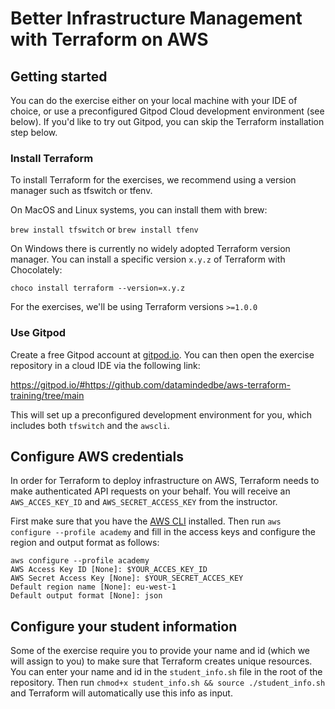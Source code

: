 # Better Infrastructure Management with Terraform on AWS 


## Getting started

You can do the exercise either on your local machine with your IDE of choice, or use a preconfigured Gitpod Cloud development environment (see below). If you'd like to
try out Gitpod, you can skip the Terraform installation step below. 

### Install Terraform 
To install Terraform for the exercises, we recommend using a version manager such as tfswitch or tfenv.

On MacOS and Linux systems, you can install them with brew:

`brew install tfswitch` or `brew install tfenv`

On Windows there is currently no widely adopted Terraform version manager. You can install a specific version `x.y.z` of Terraform with Chocolately:

`choco install terraform --version=x.y.z`

For the exercises, we'll be using Terraform versions `>=1.0.0`

### Use Gitpod 

Create a free Gitpod account at [gitpod.io](https://www.gitpod.io). You can then open the exercise repository in a cloud IDE via the following link:

https://gitpod.io/#https://github.com/datamindedbe/aws-terraform-training/tree/main

This will set up a preconfigured development environment for you, which includes both `tfswitch` and the `awscli`. 

## Configure AWS credentials 

In order for Terraform to deploy infrastructure on AWS, Terraform needs to make authenticated API requests on your behalf. 
You will receive an `AWS_ACCES_KEY_ID` and `AWS_SECRET_ACCESS_KEY` from the instructor. 

First make sure that you have the [AWS CLI](https://docs.aws.amazon.com/cli/latest/userguide/cli-chap-install.html)
installed. Then run `aws configure --profile academy` and fill in the access keys and configure the region and output format as follows:

```
aws configure --profile academy
AWS Access Key ID [None]: $YOUR_ACCES_KEY_ID
AWS Secret Access Key [None]: $YOUR_SECRET_ACCES_KEY
Default region name [None]: eu-west-1
Default output format [None]: json
```

## Configure your student information

Some of the exercise require you to provide your name and id (which we will assign to you) to make sure that Terraform
creates unique resources. You can enter your name and id in the `student_info.sh` file in the root of the repository.
Then run `chmod+x student_info.sh && source ./student_info.sh` and Terraform will automatically use this info as input.
